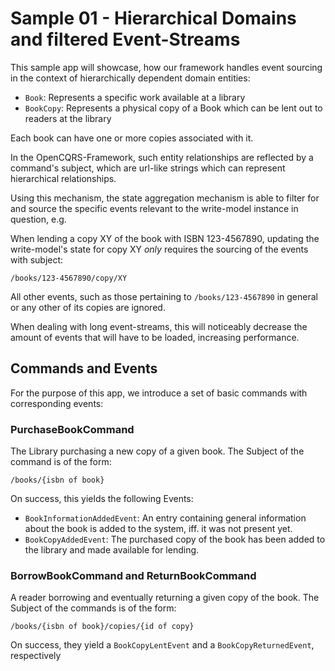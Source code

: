 
# Sample 01 - Hierarchical Domains and filtered Event-Streams

This sample app will showcase, how our framework handles event sourcing in the context of hierarchically dependent domain entities:

- `Book`: Represents a specific work available at a library
- `BookCopy`: Represents a physical copy of a Book which can be lent out to readers at the library

Each book can have one or more copies associated with it.

In the OpenCQRS-Framework, such entity relationships are reflected by a command's subject, which are url-like strings which can represent hierarchical relationships.

Using this mechanism, the state aggregation mechanism is able to filter for and source the specific events relevant to the write-model instance in question, e.g.

When lending a copy XY of the book with ISBN 123-4567890, updating the write-model's state for copy XY *only* requires the sourcing of the events with subject:

```
/books/123-4567890/copy/XY
```

All other events, such as those pertaining to `/books/123-4567890` in general or any other of its copies are ignored.

When dealing with long event-streams, this will noticeably decrease the amount of events that will have to be loaded, increasing performance.

## Commands and Events

For the purpose of this app, we introduce a set of basic commands with corresponding events:

### PurchaseBookCommand

The Library purchasing a new copy of a given book. The Subject of the command is of the form:

```
/books/{isbn of book}
```

On success, this yields the following Events:

- `BookInformationAddedEvent`: An entry containing general information about the book is added to the system, iff. it was not present yet.
- `BookCopyAddedEvent`: The purchased copy of the book has been added to the library and made available for lending.

### BorrowBookCommand and ReturnBookCommand

A reader borrowing and eventually returning a given copy of the book. The Subject of the commands is of the form:

```
/books/{isbn of book}/copies/{id of copy}
```

On success, they yield a `BookCopyLentEvent` and a `BookCopyReturnedEvent`, respectively
